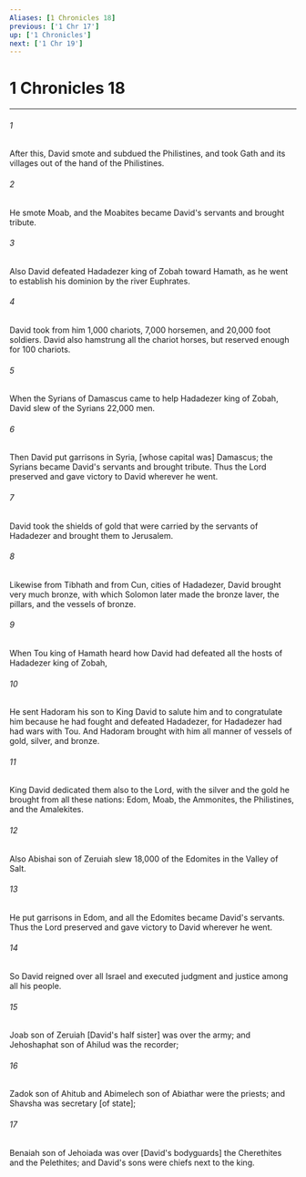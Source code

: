 ```yaml
---
Aliases: [1 Chronicles 18]
previous: ['1 Chr 17']
up: ['1 Chronicles']
next: ['1 Chr 19']
---
```

# 1 Chronicles 18

***














###### 1 






After this, David smote and subdued the Philistines, and took Gath and its villages out of the hand of the Philistines. 













###### 2 






He smote Moab, and the Moabites became David's servants and brought tribute. 













###### 3 






Also David defeated Hadadezer king of Zobah toward Hamath, as he went to establish his dominion by the river Euphrates. 













###### 4 






David took from him 1,000 chariots, 7,000 horsemen, and 20,000 foot soldiers. David also hamstrung all the chariot horses, but reserved enough for 100 chariots. 













###### 5 






When the Syrians of Damascus came to help Hadadezer king of Zobah, David slew of the Syrians 22,000 men. 













###### 6 






Then David put garrisons in Syria, [whose capital was] Damascus; the Syrians became David's servants and brought tribute. Thus the Lord preserved and gave victory to David wherever he went. 













###### 7 






David took the shields of gold that were carried by the servants of Hadadezer and brought them to Jerusalem. 













###### 8 






Likewise from Tibhath and from Cun, cities of Hadadezer, David brought very much bronze, with which Solomon later made the bronze laver, the pillars, and the vessels of bronze. 













###### 9 






When Tou king of Hamath heard how David had defeated all the hosts of Hadadezer king of Zobah, 













###### 10 






He sent Hadoram his son to King David to salute him and to congratulate him because he had fought and defeated Hadadezer, for Hadadezer had had wars with Tou. And Hadoram brought with him all manner of vessels of gold, silver, and bronze. 













###### 11 






King David dedicated them also to the Lord, with the silver and the gold he brought from all these nations: Edom, Moab, the Ammonites, the Philistines, and the Amalekites. 













###### 12 






Also Abishai son of Zeruiah slew 18,000 of the Edomites in the Valley of Salt. 













###### 13 






He put garrisons in Edom, and all the Edomites became David's servants. Thus the Lord preserved and gave victory to David wherever he went. 













###### 14 






So David reigned over all Israel and executed judgment and justice among all his people. 













###### 15 






Joab son of Zeruiah [David's half sister] was over the army; and Jehoshaphat son of Ahilud was the recorder; 













###### 16 






Zadok son of Ahitub and Abimelech son of Abiathar were the priests; and Shavsha was secretary [of state]; 













###### 17 






Benaiah son of Jehoiada was over [David's bodyguards] the Cherethites and the Pelethites; and David's sons were chiefs next to the king.
